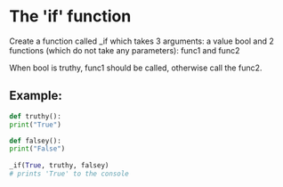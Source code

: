 # The 'if' function

Create a function called _if which takes 3 arguments: a value bool and 2 functions (which do not take any parameters): func1 and func2

When bool is truthy, func1 should be called, otherwise call the func2.

## Example:
``` python
def truthy(): 
print("True")

def falsey(): 
print("False")
        
_if(True, truthy, falsey)
# prints 'True' to the console
```